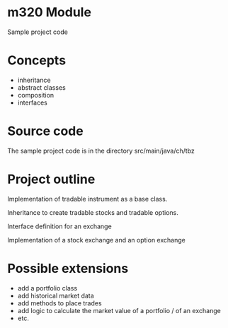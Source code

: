# m320 Module

Sample project code

# Concepts

- inheritance
- abstract classes
- composition
- interfaces

# Source code

The sample project code is in the directory src/main/java/ch/tbz

# Project outline

Implementation of tradable instrument as a base class.

Inheritance to create tradable stocks and tradable options.

Interface definition for an exchange

Implementation of a stock exchange and an option exchange

# Possible extensions

- add a portfolio class
- add historical market data
- add methods to place trades
- add logic to calculate the market value of a portfolio / of an exchange
- etc.


